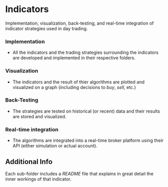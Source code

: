 # Indicators

Implementation, visualization, back-testing, and real-time integration of indicator strategies used in day trading.

### Implementation

* All the indicators and the trading strategies surrounding the indicators are developed and implemented in their respective folders.  

### Visualization

* The indicators and the result of thier algorithms are plotted and visualized on a graph (including decisions to *buy*, *sell*, etc.)  

### Back-Testing

* The strategies are tested on historical (or recent) data and their results are stored and visualized.

### Real-time integration

* The algorithms are integrated into a real-time broker platform using their API (either simulation or actual account).

## Additional Info

Each sub-folder includes a *README* file that explains in great detail the inner workings of that indicator.
